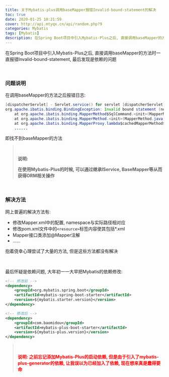```yaml
---
title: 关于Mybatis-plus调用baseMapper报错Invalid-bound-statement的解决
toc: true
date: 2020-01-25 10:21:59
cover: http://api.mtyqx.cn/api/random.php?9
categories: Mybatis
tags: [Mybatis]
description: 在Spring Boot项目中引入Mybatis-Plus之后, 直接调用baseMapper的方法时一直报错Invalid-bound-statement, 最后发现是依赖的问题
---
```


在Spring Boot项目中引入Mybatis-Plus之后, 直接调用baseMapper的方法时一直报错Invalid-bound-statement, 最后发现是依赖的问题

<br/>

<!--more-->

### 问题说明

在调用baseMapper的方法之后报错日志:

```java
[dispatcherServlet] - Servlet.service() for servlet [dispatcherServlet] in context with path [] threw exception [Request processing failed; nested exception is org.apache.ibatis.binding.BindingException: Invalid bound statement (not found): top.jasonkayzk.ezshare.system.dao.mapper.DictMapper.selectById] with root cause
org.apache.ibatis.binding.BindingException: Invalid bound statement (not found): top.jasonkayzk.ezshare.system.dao.mapper.DictMapper.selectById
	at org.apache.ibatis.binding.MapperMethod$SqlCommand.<init>(MapperMethod.java:235)
	at org.apache.ibatis.binding.MapperMethod.<init>(MapperMethod.java:53)
	at org.apache.ibatis.binding.MapperProxy.lambda$cachedMapperMethod$0(MapperProxy.java:98)
    ......
```

即找不到baseMapper的方法

><br/>
>
>**说明:**
>
>**在使用Mybatis-Plus的时候, 可以通过继承IService, BaseMapper等从而获得ORM相关操作**

<br/>

### 解决方法

网上普遍的解决方法有:

-   修改Mapper.xml中的配置, namespace与实际路径相对应
-   修改pom.xml文件中的`<resource>`标签内容使其包括*.xml
-   Mapper接口类添加@Mapper注解
-   ……

抱着侥幸心理尝试了大量的方法, 但是这些方法都没有解决

<br/>

最后怀疑是依赖问题, 大年初一一大早把Mybatis的依赖修改:

```xml
<!-- 修改前 -->
<dependency>
    <groupId>org.mybatis.spring.boot</groupId>
    <artifactId>mybatis-spring-boot-starter</artifactId>
    <version>${mybatis.starter.version}</version>
</dependency>

<!-- 修改后 -->
<dependency>
    <groupId>com.baomidou</groupId>
    <artifactId>mybatis-plus-boot-starter</artifactId>
    <version>${mybatis-plus.version}</version>
</dependency>
```

><br/>
>
><font color="#f00">**说明: 之前忘记添加Mybatis-Plus的启动依赖, 但是由于引入了mybatis-plus-generator的依赖, 让我误以为已经加入了依赖, 现在想来真是蠢得要命**</font>

<br/>

